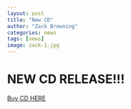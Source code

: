 ```yaml
---
layout: post
title: "New CD"
author: "Zack Browning"
categories: news
tags: [news]
image: zack-1.jpg
---
```


# NEW CD RELEASE!!! #
[Buy CD HERE](http://www.google.com)
